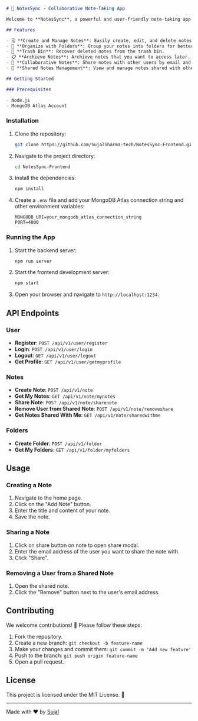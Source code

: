 
```markdown
# 📝 NotesSync - Collaborative Note-Taking App

Welcome to **NotesSync**, a powerful and user-friendly note-taking app designed for seamless collaboration! 🚀

## Features

- 🗒️ **Create and Manage Notes**: Easily create, edit, and delete notes.
- 📂 **Organize with Folders**: Group your notes into folders for better organization.
- 🚮 **Trash Bin**: Recover deleted notes from the trash bin.
- 📋 **Archieve Notes**: Archieve notes that you want to access later.
- 👫 **Collaborative Notes**: Share notes with other users by email and allow them to edit.
- 📜 **Shared Notes Management**: View and manage notes shared with others.

## Getting Started

### Prerequisites

- Node.js
- MongoDB Atlas Account
```

### Installation

1. Clone the repository:
   ```bash
   git clone https://github.com/SujalSharma-tech/NotesSync-Frontend.git
   ```

2. Navigate to the project directory:
   ```bash
   cd NotesSync-Frontend
   ```

3. Install the dependencies:
   ```bash
   npm install
   ```

4. Create a `.env` file and add your MongoDB Atlas connection string and other environment variables:
   ```env
   MONGODB_URI=your_mongodb_atlas_connection_string
   PORT=4000
   ```

### Running the App

1. Start the backend server:
   ```bash
   npm run server
   ```

2. Start the frontend development server:
   ```bash
   npm start
   ```

3. Open your browser and navigate to `http://localhost:1234`.

## API Endpoints

### User

- **Register**: `POST /api/v1/user/register`
- **Login**: `POST /api/v1/user/login`
- **Logout**: `GET /api/v1/user/logout`
- **Get Profile**: `GET /api/v1/user/getmyprofile`

### Notes

- **Create Note**: `POST /api/v1/note`
- **Get My Notes**: `GET /api/v1/note/mynotes`
- **Share Note**: `POST /api/v1/note/sharenote`
- **Remove User from Shared Note**: `POST /api/v1/note/removeshare`
- **Get Notes Shared With Me**: `GET /api/v1/note/sharedwithme`

### Folders

- **Create Folder**: `POST /api/v1/folder`
- **Get My Folders**: `GET /api/v1/folder/myfolders`

## Usage

### Creating a Note

1. Navigate to the home page.
2. Click on the "Add Note" button.
3. Enter the title and content of your note.
4. Save the note.

### Sharing a Note

1. Click on share button on note to open share modal.
2. Enter the email address of the user you want to share the note with.
3. Click "Share".

### Removing a User from a Shared Note

1. Open the shared note.
2. Click the "Remove" button next to the user's email address.

## Contributing

We welcome contributions! 🎉 Please follow these steps:

1. Fork the repository.
2. Create a new branch: `git checkout -b feature-name`
3. Make your changes and commit them: `git commit -m 'Add new feature'`
4. Push to the branch: `git push origin feature-name`
5. Open a pull request.

## License

This project is licensed under the MIT License. 📄

---

Made with ❤️ by [Sujal](https://github.com/SujalSharma-tech)
```

